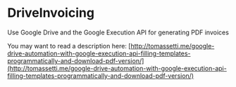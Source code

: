 # DriveInvoicing
Use Google Drive and the Google Execution API for generating PDF invoices

You may want to read a description here: [http://tomassetti.me/google-drive-automation-with-google-execution-api-filling-templates-programmatically-and-download-pdf-version/](http://tomassetti.me/google-drive-automation-with-google-execution-api-filling-templates-programmatically-and-download-pdf-version/)
